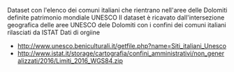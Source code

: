 Dataset con l'elenco dei comuni italiani che rientrano nell'aree delle Dolomiti definite patrimonio mondiale UNESCO
Il dataset è ricavato dall'intersezione geografica delle aree UNESCO dele Dolomiti con i confini dei comuni italiani rilasciati da ISTAT
Dati di orgiine
- http://www.unesco.beniculturali.it/getfile.php?name=Siti_italiani_Unesco
- http://www.istat.it/storage/cartografia/confini_amministrativi/non_generalizzati/2016/Limiti_2016_WGS84.zip

